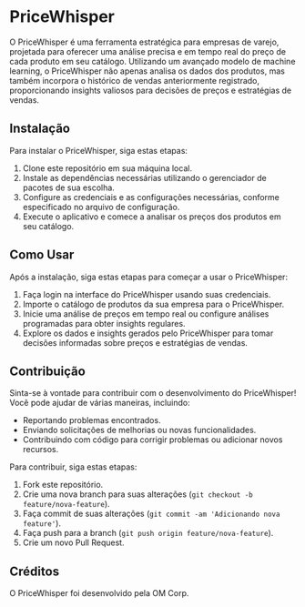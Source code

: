 # PriceWhisper

O PriceWhisper é uma ferramenta estratégica para empresas de varejo, projetada para oferecer uma análise precisa e em tempo real do preço de cada produto em seu catálogo. Utilizando um avançado modelo de machine learning, o PriceWhisper não apenas analisa os dados dos produtos, mas também incorpora o histórico de vendas anteriormente registrado, proporcionando insights valiosos para decisões de preços e estratégias de vendas.

## Instalação
Para instalar o PriceWhisper, siga estas etapas:

1. Clone este repositório em sua máquina local.
2. Instale as dependências necessárias utilizando o gerenciador de pacotes de sua escolha.
3. Configure as credenciais e as configurações necessárias, conforme especificado no arquivo de configuração.
4. Execute o aplicativo e comece a analisar os preços dos produtos em seu catálogo.

## Como Usar
Após a instalação, siga estas etapas para começar a usar o PriceWhisper:

1. Faça login na interface do PriceWhisper usando suas credenciais.
2. Importe o catálogo de produtos da sua empresa para o PriceWhisper.
3. Inicie uma análise de preços em tempo real ou configure análises programadas para obter insights regulares.
4. Explore os dados e insights gerados pelo PriceWhisper para tomar decisões informadas sobre preços e estratégias de vendas.

## Contribuição
Sinta-se à vontade para contribuir com o desenvolvimento do PriceWhisper! Você pode ajudar de várias maneiras, incluindo:

- Reportando problemas encontrados.
- Enviando solicitações de melhorias ou novas funcionalidades.
- Contribuindo com código para corrigir problemas ou adicionar novos recursos.

Para contribuir, siga estas etapas:

1. Fork este repositório.
2. Crie uma nova branch para suas alterações (``git checkout -b feature/nova-feature``).
3. Faça commit de suas alterações (``git commit -am 'Adicionando nova feature'``).
4. Faça push para a branch (``git push origin feature/nova-feature``).
5. Crie um novo Pull Request.

## Créditos
O PriceWhisper foi desenvolvido pela OM Corp.
